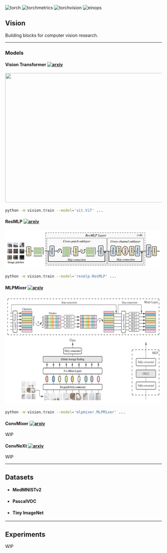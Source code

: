 ![torch](https://img.shields.io/static/v1?label=torch&message=1.10.0&color=3258a8)
![torchmetrics](https://img.shields.io/static/v1?label=torchmetrics&message=0.6.0&color=73568f)
![torchvision](https://img.shields.io/static/v1?label=torchvision&message=0.11.1&color=32a898)
![einops](https://img.shields.io/static/v1?label=einops&message=0.3.2&color=45a0e6)
## Vision
Building blocks for computer vision research.
___
### Models

#### Vision Transformer [![arxiv](https://img.shields.io/badge/arXiv-2010.11929-maroon.svg)](https://arxiv.org/abs/2010.11929)

<p align="center">
  <img src="https://1.bp.blogspot.com/-_mnVfmzvJWc/X8gMzhZ7SkI/AAAAAAAAG24/8gW2AHEoqUQrBwOqjhYB37A7OOjNyKuNgCLcBGAsYHQ/s1600/image1.gif" width="730" height="416"/>
</p>

```bash
python -m vision.train --model='vit.ViT' ...
```

#### ResMLP [![arxiv](https://img.shields.io/badge/arXiv-2105.03404-maroon.svg)](https://arxiv.org/abs/2105.03404)

<p align="center">
  <img src="docs/ResMLP.png" />
</p>

```bash
python -m vision.train --model='resmlp.ResMLP' ...
```

#### MLPMixer [![arxiv](https://img.shields.io/badge/arXiv-2105.01601-maroon.svg)](https://arxiv.org/abs/2105.01601)

<p align="center">
  <img src="docs/MLPMixer.png" width="768" height="348"/>
</p>

```bash
python -m vision.train --model='mlpmixer.MLPMixer' ...
```

#### ConvMixer [![arxiv](https://img.shields.io/badge/arXiv-2201.09792-maroon.svg)](https://arxiv.org/abs/2201.09792)
WIP

#### ConvNeXt [![arxiv](https://img.shields.io/badge/arXiv-2201.03545-maroon.svg)](https://arxiv.org/abs/2201.03545)
WIP

___

## Datasets

- #### MedMNISTv2
- #### PascalVOC
- #### Tiny ImageNet

___
## Experiments

WIP
